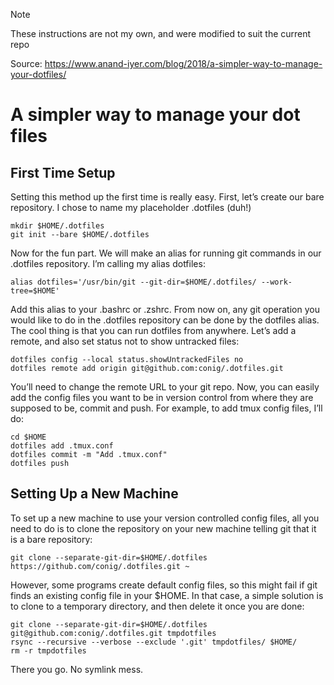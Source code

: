 > [!NOTE]
> These instructions are not my own, and were modified to suit the current repo
>
> Source: https://www.anand-iyer.com/blog/2018/a-simpler-way-to-manage-your-dotfiles/

# A simpler way to manage your dot files

## First Time Setup

Setting this method up the first time is really easy. First, let’s create our bare repository. I chose to name my placeholder .dotfiles (duh!)
```
mkdir $HOME/.dotfiles
git init --bare $HOME/.dotfiles
```
Now for the fun part. We will make an alias for running git commands in our .dotfiles repository. I’m calling my alias dotfiles:
```
alias dotfiles='/usr/bin/git --git-dir=$HOME/.dotfiles/ --work-tree=$HOME'
```
Add this alias to your .bashrc or .zshrc. From now on, any git operation you would like to do in the .dotfiles repository can be done by the dotfiles alias. The cool thing is that you can run dotfiles from anywhere.
Let’s add a remote, and also set status not to show untracked files:
```
dotfiles config --local status.showUntrackedFiles no
dotfiles remote add origin git@github.com:conig/.dotfiles.git
```
You’ll need to change the remote URL to your git repo. Now, you can easily add the config files you want to be in version control from where they are supposed to be, commit and push. For example, to add tmux config files, I’ll do:
```
cd $HOME
dotfiles add .tmux.conf
dotfiles commit -m "Add .tmux.conf"
dotfiles push
```
## Setting Up a New Machine

To set up a new machine to use your version controlled config files, all you need to do is to clone the repository on your new machine telling git that it is a bare repository:
```
git clone --separate-git-dir=$HOME/.dotfiles https://github.com/conig/.dotfiles.git ~
```
However, some programs create default config files, so this might fail if git finds an existing config file in your $HOME. In that case, a simple solution is to clone to a temporary directory, and then delete it once you are done:
```
git clone --separate-git-dir=$HOME/.dotfiles git@github.com:conig/.dotfiles.git tmpdotfiles
rsync --recursive --verbose --exclude '.git' tmpdotfiles/ $HOME/
rm -r tmpdotfiles
```
There you go. No symlink mess.
